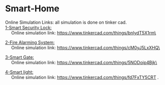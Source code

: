 # Smart-Home
Online Simulation Links: all simulation is done on tinker cad.\
<u>1-Smart Security Lock:</u>\
&nbsp; &nbsp; &nbsp;Online simulation link: https://www.tinkercad.com/things/bnlydT5X1rm\

<u>2-Fire Alarming System:</u>\
&nbsp; &nbsp; &nbsp;Online simulation link: https://www.tinkercad.com/things/cM0yJ5LxXHQ\

<u>3-Smart Gate:</u>\
&nbsp; &nbsp; &nbsp;Online simulation link: https://www.tinkercad.com/things/5NODoip4Bjk\

<u>4-Smart light:</u>\
&nbsp; &nbsp; &nbsp;Online simulation link: https://www.tinkercad.com/things/fd7FxTY5CRT  .


